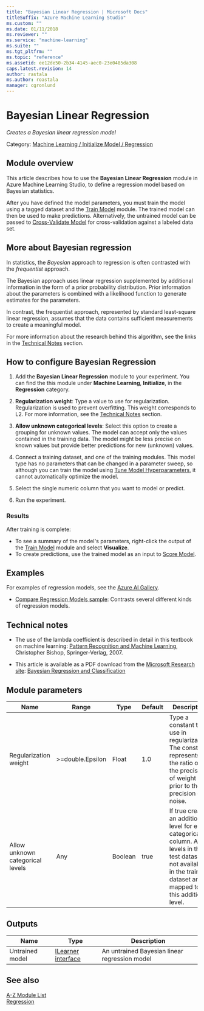 ```yaml
---
title: "Bayesian Linear Regression | Microsoft Docs"
titleSuffix: "Azure Machine Learning Studio"
ms.custom: ""
ms.date: 01/11/2018
ms.reviewer: ""
ms.service: "machine-learning"
ms.suite: ""
ms.tgt_pltfrm: ""
ms.topic: "reference"
ms.assetid: ee12de50-2b34-4145-aec0-23e0485da308
caps.latest.revision: 14
author: rastala
ms.author: roastala
manager: cgronlund
---
```

# Bayesian Linear Regression

*Creates a Bayesian linear regression model*  


Category: [Machine Learning / Initialize Model / Regression](machine-learning-initialize-model-regression.md)  

## Module overview  
 
This article describes how to use the **Bayesian Linear Regression** module in Azure Machine Learning Studio, to define a regression model based on Bayesian statistics.  
  
After you have defined the model parameters, you must train the model using a tagged dataset and the [Train Model](train-model.md) module.  The trained model can then be used to make predictions. Alternatively, the untrained model can be passed to [Cross-Validate Model](cross-validate-model.md) for cross-validation against a labeled data set.
  
## More about Bayesian regression  

In statistics, the *Bayesian* approach to regression is often contrasted with the *frequentist* approach.  
  
The Bayesian approach uses linear regression supplemented by additional information in the form of a prior probability distribution. Prior information about the parameters is combined with a likelihood function to generate estimates for the parameters.  
  
In contrast, the frequentist approach, represented by standard least-square linear regression, assumes that the data contains sufficient measurements to create a meaningful model.  
 
For more information about the research behind this algorithm, see the links in the [Technical Notes](#bkmk_Notes) section.
  
## How to configure Bayesian Regression 
  
1.  Add the **Bayesian Linear Regression** module to your experiment.  You can find the this module  under **Machine Learning**, **Initialize**, in the **Regression** category. 

2. **Regularization weight**: Type a value to use for regularization. Regularization is used to prevent overfitting. This weight corresponds to L2. For more information, see the [Technical Notes](#bkmk_Notes) section.  
  
3. **Allow unknown categorical levels**: Select this option to create a grouping for unknown values.  The model can accept only the values contained in the training data. The model might be less precise on known values but provide better predictions for new (unknown) values.

4. Connect a training dataset, and one of the training modules. This model type has no parameters that can be changed in a parameter sweep, so although you can train the model using [Tune Model Hyperparameters](tune-model-hyperparameters.md), it cannot automatically optimize the model.

5. Select the single numeric column that you want to model or predict.  

6.  Run the experiment.  

### Results

After training is complete:

+ To see a summary of the model's parameters, right-click the output of the [Train Model](train-model.md) module and select **Visualize**.
+ To create predictions, use the trained model as an input to [Score Model](score-model.md).

## Examples

For examples of regression models, see the [Azure AI Gallery](https://gallery.cortanaintelligence.com).
  
- [Compare Regression Models sample](http://go.microsoft.com/fwlink/?LinkId=525731): Contrasts several different kinds of regression models.  
  
## <a name="bkmk_Notes"></a>Technical notes

+ The use of the lambda coefficient is described in detail in this textbook on machine learning: [Pattern Recognition and Machine Learning](http://www.springer.com/gb/book/9780387310732), Christopher Bishop, Springer-Verlag, 2007. 

+ This article is available as a PDF download from the [Microsoft Research site](http://research.microsoft.com/en-us/um/people/cmbishop/PRML/):  [Bayesian Regression and Classification](https://www.microsoft.com/en-us/research/wp-content/uploads/2016/02/bishop-nato-bayes.pdf)

## Module parameters

|Name|Range|Type|Default|Description|  
|----------|-----------|----------|-------------|-----------------|  
|Regularization weight|>=double.Epsilon|Float|1.0|Type a constant to use in regularization. The constant represents the ratio of the precision of weight prior to the precision of noise.|  
|Allow unknown categorical levels|Any|Boolean|true|If true creates an additional level for each categorical column. Any levels in the test dataset not available in the training dataset are mapped to this additional level.|  
  
## Outputs

|Name|Type|Description|  
|----------|----------|-----------------|  
|Untrained model|[ILearner interface](ilearner-interface.md)|An untrained Bayesian linear regression model|  

## See also

 [A-Z Module List](a-z-module-list.md)   
 [Regression](machine-learning-initialize-model-regression.md)